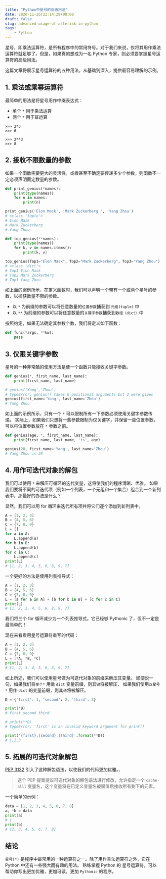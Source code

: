 ```yaml
---
title: "Python中星号的高级用法"
date: 2020-11-26T22:14:29+08:00
draft: false
slug: advanced-usage-of-asterisk-in-python
tags:
    - Python
---
```


星号，即乘法运算符，是所有程序中的常用符号。对于我们来说，仅将其用作乘法运算符就足够了。但是，如果真的想成为一名 Python 专家，则必须要掌握星号运算符的高级用法。

这篇文章将展示星号运算符的五种用法，从基础到深入，提供最容易理解的示例。

<!--more-->

## 1. 乘法或乘幂运算符

最简单的用法是将星号用作中缀表达式：

- 单个 `*` 用于乘法运算
- 两个 `*` 用于幂运算


```shell Python-shell
>>> 2*3
>>> 6

>>> 2**3
>>> 8
```

## 2. 接收不限数量的参数

如果一个函数需要更大的灵活性，或者甚至不确定要传递多少个参数，则函数不一定必须声明固定数量的参数。

```python
def print_genius(*names):
    print(type(names))
    for n in names:
        print(n)

print_genius('Elon Mask', 'Mark Zuckerberg ', 'Yang Zhou')
# <class 'tuple'>
# Elon Mask
# Mark Zuckerberg
# Yang Zhou

def top_genius(**names):
    print(type(names))
    for k, v in names.items():
        print(k, v)

top_genius(Top1="Elon Mask", Top2="Mark Zuckerberg", Top3="Yang Zhou")
# <class 'dict'>
# Top1 Elon Mask
# Top2 Mark Zuckerberg
# Top3 Yang Zhou
```

如上面的案例所示，在定义函数时，我们可以声明一个带有一个或两个星号的参数，以捕获数量不限的参数。

- 以 `*` 为前缀的参数可以将任意数量的`位置参数`捕获到 `元组(tuple)` 中
- 以 `**` 为前缀的参数可以将任意数量的`关键字参数`捕获到`数组（dict）`中

按照约定，如果无法确定其参数个数，我们将定义如下函数：

```python
def func(*args, **kw):
    pass
```

## 3. 仅限关键字参数

星号的一种非常酷的使用方法是使一个函数只能接收关键字参数。

```python
def genius(*, first_name, last_name):
    print(first_name, last_name)

# genius('Yang','Zhou')
# TypeError: genius() takes 0 positional arguments but 2 were given
genius(first_name='Yang', last_name='Zhou')
# Yang Zhou
```

如上面的示例所示，只有一个 `*` 可以限制所有一下参数必须使用关键字参数传递。
实际上，如果我们只想将一些参数限制为仅关键字，并保留一些位置参数，可以将位置参数放在 `*` 参数之前。


```python
def genius(age, *, first_name, last_name):
    print(first_name, last_name, 'is', age)

genius(28, first_name='Yang', last_name='Zhou')
# Yang Zhou is 28
```

## 4. 用作可迭代对象的解包

我们可以使用 `*` 来解压可循环的迭代变量，这将使我们的程序清晰、优雅。
如果我们要将不同的可迭代项（例如一个列表，一个元组和一个集合）组合到一个新列表中，那最好的办法是什么？

显然，我们可以用 for 循环来迭代所有项并将它们逐个添加到新列表中。

```python
A = [1, 2, 3]
B = (4, 5, 6)
C = {7, 8, 9}
L = []
for a in A:
    L.append(a)
for b in B:
    L.append(b)
for c in C:
    L.append(c)
print(L)
# [1, 2, 3, 4, 5, 6, 8, 9, 7]
```

一个更好的方法是使用列表推导式：

```python
A = [1, 2, 3]
B = (4, 5, 6)
C = {7, 8, 9}
L = [a for a in A] + [b for b in B] + [c for c in C]
print(L)
# [1, 2, 3, 4, 5, 6, 8, 9, 7]
```

我们将三个 for 循环减少为一个列表推导式，它已经够 Pythonic 了，但不一定是最简单的！

现在来看看用星号运算符重写的代码：

```python
A = [1, 2, 3]
B = (4, 5, 6)
C = {7, 8, 9}
L = [*A, *B, *C]
print(L)
# [1, 2, 3, 4, 5, 6, 8, 9, 7]
```

如上所述，我们可以使用星号做为可迭代对象的前缀来解压其变量。
顺便说一句，如果我们将`单个*` 用做 `dict` 变量前缀，则其`键`将被解压，
如果我们使用`双星号 *` 用作 `dict` 的变量前缀，则其`值`将被解压。

```python
D = {'first': 1, 'second': 2, 'third': 3}

print(*D)
# first second third

# print(**D)
# TypeError: 'first' is an invalid keyword argument for print()

print('{first},{second},{third}'.format(**D))
# 1,2,3
```

## 5. 拓展的可迭代对象解包

[PEP 3132](https://www.python.org/dev/peps/pep-3132/) 引入了这种解包语法，以使我们的代码更加优雅。、

> 这个 PEP 提案提议可迭代对象的解包语法进行修改，允许指定一个 `cache-alll` 变量名，这个变量将在已定义变量名被赋值后接收所有剩下的元素。

一个简单的示例：

```python
data = [1, 2, 3, 4, 5, 6, 7, 8]
a, *b = data
print(a)
# 1
print(b)
# [2, 3, 4, 5, 6, 7, 8]
```

## 结论

`星号(*)` 是程序中最常用的一种运算符之一。除了用作乘法运算符之外，它在 Python 中还有一些强大而有趣的用法。
熟练掌握 Python 的 星号运算符，可以帮助你写出更加优雅，更加可读，更加 `Pythonic` 的程序。

